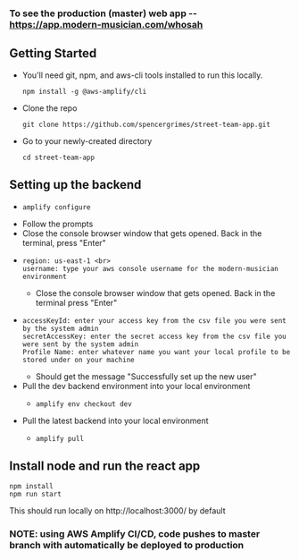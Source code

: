 ### To see the production (master) web app -- https://app.modern-musician.com/whosah

## Getting Started
- You'll need git, npm, and aws-cli tools installed to run this locally.
  ``` 
  npm install -g @aws-amplify/cli 
  ```
- Clone the repo
  ```
  git clone https://github.com/spencergrimes/street-team-app.git
  ```
- Go to your newly-created directory
  ```
  cd street-team-app
  ```
  
## Setting up the backend
- ```
  amplify configure 
  ```
- Follow the prompts
- Close the console browser window that gets opened. Back in the terminal, press "Enter"
- ```
  region: us-east-1 <br>
  username: type your aws console username for the modern-musician environment
  ```
  - Close the console browser window that gets opened. Back in the terminal press "Enter"
- ```
  accessKeyId: enter your access key from the csv file you were sent by the system admin
  secretAccessKey: enter the secret access key from the csv file you were sent by the system admin
  Profile Name: enter whatever name you want your local profile to be stored under on your machine
  ```
  - Should get the message "Successfully set up the new user"
- Pull the dev backend environment into your local environment
  - ```
    amplify env checkout dev 
    ```
- Pull the latest backend into your local environment
  - ```
    amplify pull 
    ```

## Install node and run the react app
``` 
npm install
npm run start
```

This should run locally on http://localhost:3000/ by default

### NOTE: using AWS Amplify CI/CD, code pushes to master branch with automatically be deployed to production
